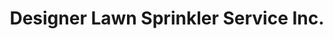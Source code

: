 ---
title: "Designer Lawn Sprinkler Service Inc."
url: /wakefield/designer-lawn-sprinkler-service-inc/
shop: Allgemein
---